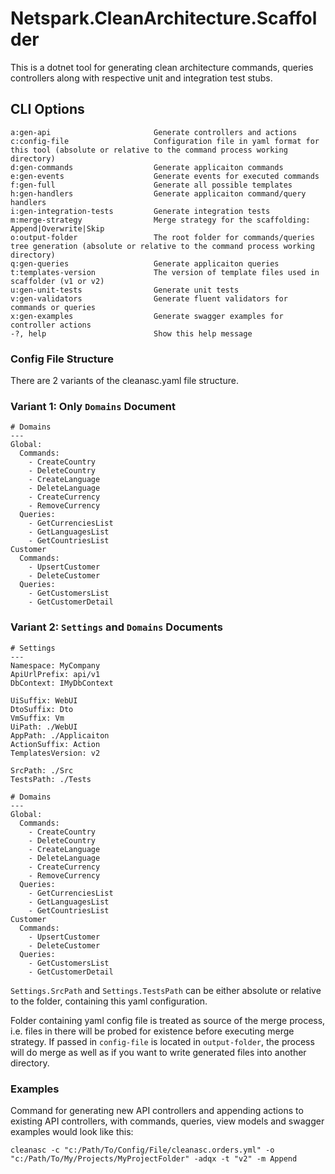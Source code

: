 # Netspark.CleanArchitecture.Scaffolder
This is a dotnet tool for generating clean architecture commands, queries controllers along with respective unit and integration test stubs.

## CLI Options
```
a:gen-api                       Generate controllers and actions
c:config-file                   Configuration file in yaml format for this tool (absolute or relative to the command process working directory)
d:gen-commands                  Generate applicaiton commands
e:gen-events                    Generate events for executed commands
f:gen-full                      Generate all possible templates
h:gen-handlers                  Generate applicaiton command/query handlers
i:gen-integration-tests         Generate integration tests
m:merge-strategy                Merge strategy for the scaffolding: Append|Overwrite|Skip
o:output-folder                 The root folder for commands/queries tree generation (absolute or relative to the command process working directory)
q:gen-queries                   Generate applicaiton queries
t:templates-version             The version of template files used in scaffolder (v1 or v2)
u:gen-unit-tests                Generate unit tests
v:gen-validators                Generate fluent validators for commands or queries
x:gen-examples                  Generate swagger examples for controller actions
-?, help                        Show this help message
```

###  Config File Structure

There are 2 variants of the cleanasc.yaml file structure. 

### Variant 1: Only `Domains` Document

```
# Domains
---
Global:
  Commands:
    - CreateCountry
    - DeleteCountry
    - CreateLanguage
    - DeleteLanguage
    - CreateCurrency
    - RemoveCurrency
  Queries:
    - GetCurrenciesList
    - GetLanguagesList
    - GetCountriesList
Customer
  Commands:
    - UpsertCustomer
    - DeleteCustomer
  Queries:
    - GetCustomersList
    - GetCustomerDetail
```

### Variant 2: `Settings` and  `Domains` Documents

```
# Settings
---
Namespace: MyCompany
ApiUrlPrefix: api/v1
DbContext: IMyDbContext

UiSuffix: WebUI
DtoSuffix: Dto
VmSuffix: Vm
UiPath: ./WebUI
AppPath: ./Applicaiton
ActionSuffix: Action
TemplatesVersion: v2

SrcPath: ./Src
TestsPath: ./Tests

# Domains
---
Global:
  Commands:
    - CreateCountry
    - DeleteCountry
    - CreateLanguage
    - DeleteLanguage
    - CreateCurrency
    - RemoveCurrency
  Queries:
    - GetCurrenciesList
    - GetLanguagesList
    - GetCountriesList
Customer
  Commands:
    - UpsertCustomer
    - DeleteCustomer
  Queries:
    - GetCustomersList
    - GetCustomerDetail
```

`Settings.SrcPath` and `Settings.TestsPath` can be either absolute or relative to the folder, containing this yaml configuration.

Folder containing yaml config file is treated as source of the merge process, i.e. files in there will be probed for existence before executing merge strategy.
If passed in `config-file` is located in `output-folder`, the process will do merge as well as if you want to write generated files into another directory.

###  Examples

Command for generating new API controllers and appending actions to existing API controllers, with commands, queries, view models and swagger examples would look like this:

```
cleanasc -c "c:/Path/To/Config/File/cleanasc.orders.yml" -o "c:/Path/To/My/Projects/MyProjectFolder" -adqx -t "v2" -m Append
```